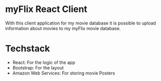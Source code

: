 # myFlix React Client

With this client application for my movie database it is possible to upload information about movies to my myFlix movie database.

# Techstack

- React: For the logic of the app
- Bootstrap: For the layout
- Amazon Web Services: For storing movie Posters